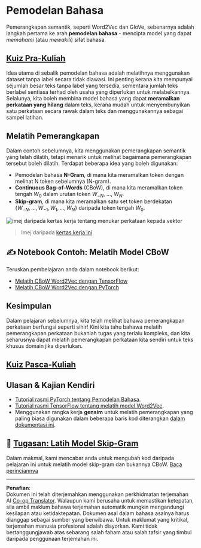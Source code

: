 <!--
CO_OP_TRANSLATOR_METADATA:
{
  "original_hash": "31b46ba1f3aa78578134d4829f88be53",
  "translation_date": "2025-08-29T11:58:58+00:00",
  "source_file": "lessons/5-NLP/15-LanguageModeling/README.md",
  "language_code": "ms"
}
-->
# Pemodelan Bahasa

Pemerangkapan semantik, seperti Word2Vec dan GloVe, sebenarnya adalah langkah pertama ke arah **pemodelan bahasa** - mencipta model yang dapat *memahami* (atau *mewakili*) sifat bahasa.

## [Kuiz Pra-Kuliah](https://ff-quizzes.netlify.app/en/ai/quiz/29)

Idea utama di sebalik pemodelan bahasa adalah melatihnya menggunakan dataset tanpa label secara tidak diawasi. Ini penting kerana kita mempunyai sejumlah besar teks tanpa label yang tersedia, sementara jumlah teks berlabel sentiasa terhad oleh usaha yang diperlukan untuk melabelkannya. Selalunya, kita boleh membina model bahasa yang dapat **meramalkan perkataan yang hilang** dalam teks, kerana mudah untuk menyembunyikan satu perkataan secara rawak dalam teks dan menggunakannya sebagai sampel latihan.

## Melatih Pemerangkapan

Dalam contoh sebelumnya, kita menggunakan pemerangkapan semantik yang telah dilatih, tetapi menarik untuk melihat bagaimana pemerangkapan tersebut boleh dilatih. Terdapat beberapa idea yang boleh digunakan:

* Pemodelan bahasa **N-Gram**, di mana kita meramalkan token dengan melihat N token sebelumnya (N-gram).
* **Continuous Bag-of-Words** (CBoW), di mana kita meramalkan token tengah $W_0$ dalam urutan token $W_{-N}$, ..., $W_N$.
* **Skip-gram**, di mana kita meramalkan satu set token berdekatan {$W_{-N},\dots, W_{-1}, W_1,\dots, W_N$} daripada token tengah $W_0$.

![imej daripada kertas kerja tentang menukar perkataan kepada vektor](../../../../../translated_images/example-algorithms-for-converting-words-to-vectors.fbe9207a726922f6f0f5de66427e8a6eda63809356114e28fb1fa5f4a83ebda7.ms.png)

> Imej daripada [kertas kerja ini](https://arxiv.org/pdf/1301.3781.pdf)

## ✍️ Notebook Contoh: Melatih Model CBoW

Teruskan pembelajaran anda dalam notebook berikut:

* [Melatih CBoW Word2Vec dengan TensorFlow](CBoW-TF.ipynb)
* [Melatih CBoW Word2Vec dengan PyTorch](CBoW-PyTorch.ipynb)

## Kesimpulan

Dalam pelajaran sebelumnya, kita telah melihat bahawa pemerangkapan perkataan berfungsi seperti sihir! Kini kita tahu bahawa melatih pemerangkapan perkataan bukanlah tugas yang terlalu kompleks, dan kita seharusnya dapat melatih pemerangkapan perkataan kita sendiri untuk teks khusus domain jika diperlukan.

## [Kuiz Pasca-Kuliah](https://ff-quizzes.netlify.app/en/ai/quiz/30)

## Ulasan & Kajian Kendiri

* [Tutorial rasmi PyTorch tentang Pemodelan Bahasa](https://pytorch.org/tutorials/beginner/nlp/word_embeddings_tutorial.html).
* [Tutorial rasmi TensorFlow tentang melatih model Word2Vec](https://www.TensorFlow.org/tutorials/text/word2vec).
* Menggunakan rangka kerja **gensim** untuk melatih pemerangkapan yang paling biasa digunakan dalam beberapa baris kod diterangkan [dalam dokumentasi ini](https://pytorch.org/tutorials/beginner/nlp/word_embeddings_tutorial.html).

## 🚀 [Tugasan: Latih Model Skip-Gram](lab/README.md)

Dalam makmal, kami mencabar anda untuk mengubah kod daripada pelajaran ini untuk melatih model skip-gram dan bukannya CBoW. [Baca perinciannya](lab/README.md)

---

**Penafian**:  
Dokumen ini telah diterjemahkan menggunakan perkhidmatan terjemahan AI [Co-op Translator](https://github.com/Azure/co-op-translator). Walaupun kami berusaha untuk memastikan ketepatan, sila ambil maklum bahawa terjemahan automatik mungkin mengandungi kesilapan atau ketidaktepatan. Dokumen asal dalam bahasa asalnya harus dianggap sebagai sumber yang berwibawa. Untuk maklumat yang kritikal, terjemahan manusia profesional adalah disyorkan. Kami tidak bertanggungjawab atas sebarang salah faham atau salah tafsir yang timbul daripada penggunaan terjemahan ini.